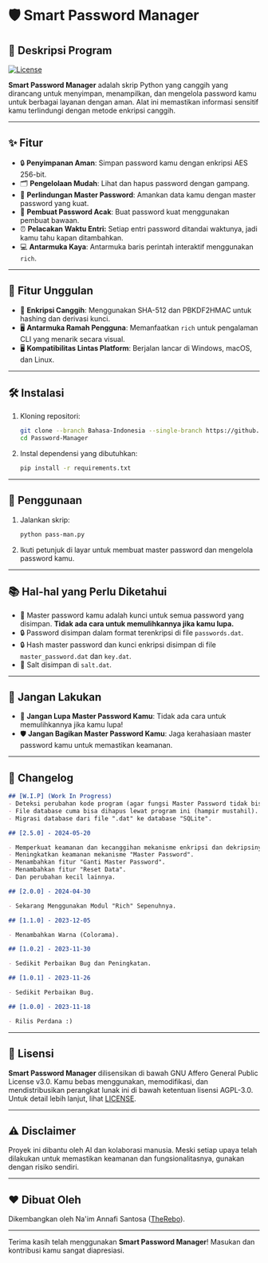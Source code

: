 # 🛡️ Smart Password Manager

## 🚀 Deskripsi Program

[![License](https://img.shields.io/badge/License-AGPLv3-blue.svg)](https://www.gnu.org/licenses/agpl-3.0)

**Smart Password Manager** adalah skrip Python yang canggih yang dirancang untuk menyimpan, menampilkan, dan mengelola password kamu untuk berbagai layanan dengan aman. Alat ini memastikan informasi sensitif kamu terlindungi dengan metode enkripsi canggih.

---

## ✨ Fitur

- 🔒 **Penyimpanan Aman**: Simpan password kamu dengan enkripsi AES 256-bit.
- 🗂️ **Pengelolaan Mudah**: Lihat dan hapus password dengan gampang.
- 🔑 **Perlindungan Master Password**: Amankan data kamu dengan master password yang kuat.
- 🎲 **Pembuat Password Acak**: Buat password kuat menggunakan pembuat bawaan.
- ⏰ **Pelacakan Waktu Entri:** Setiap entri password ditandai waktunya, jadi kamu tahu kapan ditambahkan.
- 💻 **Antarmuka Kaya**: Antarmuka baris perintah interaktif menggunakan `rich`.

---

## 🌟 Fitur Unggulan

- 🔐 **Enkripsi Canggih**: Menggunakan SHA-512 dan PBKDF2HMAC untuk hashing dan derivasi kunci.
- 🖥️ **Antarmuka Ramah Pengguna**: Memanfaatkan `rich` untuk pengalaman CLI yang menarik secara visual.
- 🖥️ **Kompatibilitas Lintas Platform**: Berjalan lancar di Windows, macOS, dan Linux.

---

## 🛠️ Instalasi

1. Kloning repositori:
    ```bash
    git clone --branch Bahasa-Indonesia --single-branch https://github.com/TheRebo/Password-Manager.git
    cd Password-Manager
    ```
2. Instal dependensi yang dibutuhkan:
    ```bash
    pip install -r requirements.txt
    ```

---

## 📖 Penggunaan

1. Jalankan skrip:
    ```bash
    python pass-man.py
    ```
2. Ikuti petunjuk di layar untuk membuat master password dan mengelola password kamu.

---

## 📚 Hal-hal yang Perlu Diketahui

- 🔑 Master password kamu adalah kunci untuk semua password yang disimpan. **Tidak ada cara untuk memulihkannya jika kamu lupa.**
- 🔒 Password disimpan dalam format terenkripsi di file `passwords.dat`.
- 🔒 Hash master password dan kunci enkripsi disimpan di file `master_password.dat` dan `key.dat`.
- 🧂 Salt disimpan di `salt.dat`.

---

## 🚫 Jangan Lakukan

- 🚷 **Jangan Lupa Master Password Kamu**: Tidak ada cara untuk memulihkannya jika kamu lupa!
- 🛡️ **Jangan Bagikan Master Password Kamu**: Jaga kerahasiaan master password kamu untuk memastikan keamanan.

---

## 📌 Changelog

```markdown
## [W.I.P] (Work In Progress)
- Deteksi perubahan kode program (agar fungsi Master Password tidak bisa dihapus).
- File database cuma bisa dihapus lewat program ini (hampir mustahil).
- Migrasi database dari file ".dat" ke database "SQLite".

## [2.5.0] - 2024-05-20

- Memperkuat keamanan dan kecanggihan mekanisme enkripsi dan dekripsinya.
- Meningkatkan keamanan mekanisme "Master Password".
- Menambahkan fitur "Ganti Master Password".
- Menambahkan fitur "Reset Data".
- Dan perubahan kecil lainnya.

## [2.0.0] - 2024-04-30

- Sekarang Menggunakan Modul "Rich" Sepenuhnya.

## [1.1.0] - 2023-12-05

- Menambahkan Warna (Colorama).

## [1.0.2] - 2023-11-30

- Sedikit Perbaikan Bug dan Peningkatan.

## [1.0.1] - 2023-11-26

- Sedikit Perbaikan Bug.

## [1.0.0] - 2023-11-18

- Rilis Perdana :)
```

---

## 📜 Lisensi

**Smart Password Manager** dilisensikan di bawah GNU Affero General Public License v3.0. Kamu bebas menggunakan, memodifikasi, dan mendistribusikan perangkat lunak ini di bawah ketentuan lisensi AGPL-3.0. Untuk detail lebih lanjut, lihat [LICENSE](https://www.gnu.org/licenses/agpl-3.0.html).

---

## ⚠️ Disclaimer

Proyek ini dibantu oleh AI dan kolaborasi manusia. Meski setiap upaya telah dilakukan untuk memastikan keamanan dan fungsionalitasnya, gunakan dengan risiko sendiri.

---

## ❤️ Dibuat Oleh

Dikembangkan oleh Na'im Annafi Santosa ([TheRebo](https://github.com/TheRebo)).

---

Terima kasih telah menggunakan **Smart Password Manager**! Masukan dan kontribusi kamu sangat diapresiasi.
